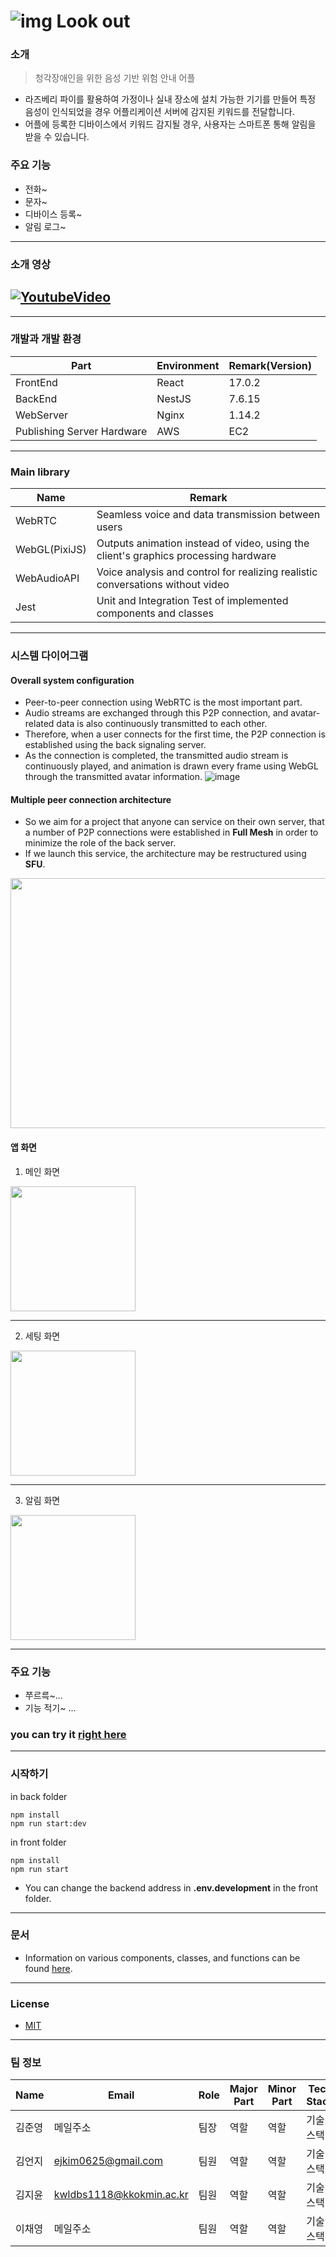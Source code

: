 # ![img](https://user-images.githubusercontent.com/85453429/187358936-198c84d6-65de-4f31-972b-33bbc6443792.png) Look out

### 소개
>청각장애인을 위한 음성 기반 위험 안내 어플

- 라즈베리 파이를 활용하여 가정이나 실내 장소에 설치 가능한 기기를 만들어 특정 음성이 인식되었을 경우 어플리케이션 서버에 감지된 키워드를 전달합니다.
- 어플에 등록한 디바이스에서 키워드 감지될 경우, 사용자는 스마트폰 통해 알림을 받을 수 있습니다.

### 주요 기능

   * 전화~
   * 문자~
   * 디바이스 등록~
   * 알림 로그~

---

### 소개 영상

## [![YoutubeVideo](https://img.youtube.com/vi/ufxFfA7_ntU/maxresdefault.jpg)](https://youtu.be/ufxFfA7_ntU)

---

### 개발과 개발 환경

| Part                       | Environment | Remark(Version) |
| -------------------------- | ----------- | --------------- |
| FrontEnd                   | React       | 17.0.2          |
| BackEnd                    | NestJS      | 7.6.15          |
| WebServer                  | Nginx       | 1.14.2          |
| Publishing Server Hardware | AWS         | EC2             |

---

### Main library

| Name          | Remark                                                                              |
| ------------- | ----------------------------------------------------------------------------------- |
| WebRTC        | Seamless voice and data transmission between users                                  |
| WebGL(PixiJS) | Outputs animation instead of video, using the client's graphics processing hardware |
| WebAudioAPI   | Voice analysis and control for realizing realistic conversations without video      |
| Jest          | Unit and Integration Test of implemented components and classes                     |

---

### 시스템 다이어그램

#### Overall system configuration

- Peer-to-peer connection using WebRTC is the most important part.
- Audio streams are exchanged through this P2P connection, and avatar-related data is also continuously transmitted to each other.
- Therefore, when a user connects for the first time, the P2P connection is established using the back signaling server.
- As the connection is completed, the transmitted audio stream is continuously played, and animation is drawn every frame using WebGL through the transmitted avatar information.
  ![image](https://user-images.githubusercontent.com/74593890/139775166-f036b4c0-1584-4ecd-9444-5a1788fec82c.png)

#### Multiple peer connection architecture

- So we aim for a project that anyone can service on their own server, that a number of P2P connections were established in **Full Mesh** in order to minimize the role of the back server.
- If we launch this service, the architecture may be restructured using **SFU**.
<img src="https://www.itrelease.com/wp-content/uploads/2021/06/Full-Mesh-Topology-1024x640.jpg" width="600" height="400">

#### 앱 화면
1. 메인 화면
<img src="https://user-images.githubusercontent.com/74593890/140017019-76c02218-0044-498d-a08e-10981f3b3ef5.png" width="200"> 

---
2. 세팅 화면
<img src="https://user-images.githubusercontent.com/74593890/140028049-f3f2217f-ec49-40fe-ad9e-058d97e0c0ab.png" width="200"> 

---
3. 알림 화면
<img src="https://user-images.githubusercontent.com/74593890/140028152-07059817-a7b0-44be-bdc3-03a1093f623d.png" width="200"> 

---

### 주요 기능

- 쭈르륵~...
- 기능 적기~ ...

### you can try it [**right here**](https://giggleforest.com)

---

### 시작하기

in back folder

```
npm install
npm run start:dev
```

in front folder

```
npm install
npm run start
```

- You can change the backend address in **.env.development** in the front folder.

---

### 문서

- Information on various components, classes, and functions can be found [here](https://voicespaceunder5.github.io/VoiceSpaceDocs/docs/).

---

### License

- [MIT](https://github.com/VoiceSpaceUnder5/VoiceSpace/blob/master/LICENSE)

---

### 팀 정보

| Name     | Email                                       | Role   | Major Part                                | Minor Part | Tech Stack                                   |
| -------- | ------------------------------------------- | ------ | ----------------------------------------- | ---------- | -------------------------------------------- |
| 김준영 | 메일주소 | 팀장 | 역할 | 역할 | 기술 스택 |
| 김언지 | ejkim0625@gmail.com | 팀원 | 역할 | 역할 | 기술 스택 |
| 김지윤 | kwldbs1118@kkokmin.ac.kr | 팀원 | 역할 | 역할 | 기술 스택 |
| 이채영 | 메일주소 | 팀원 | 역할 | 역할 | 기술 스택 |
